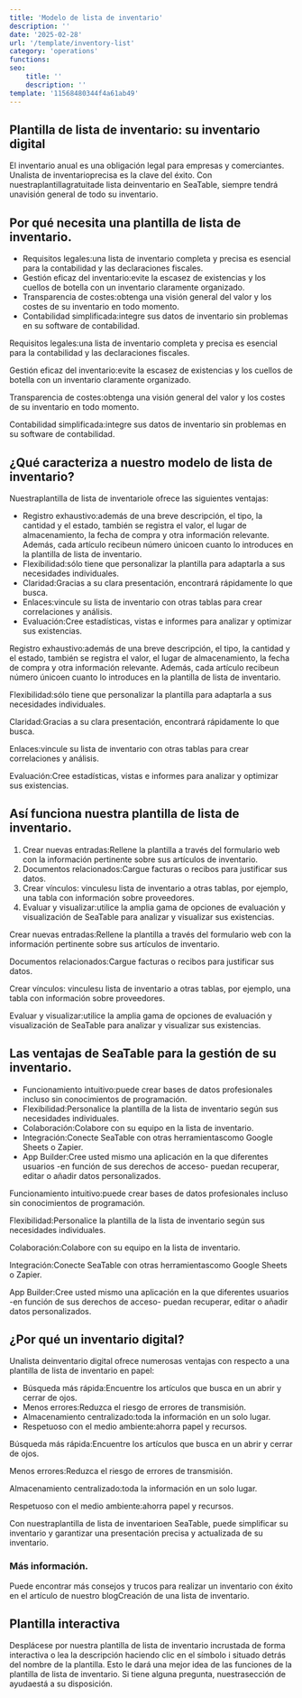 ```yaml
---
title: 'Modelo de lista de inventario'
description: ''
date: '2025-02-28'
url: '/template/inventory-list'
category: 'operations'
functions:
seo:
    title: ''
    description: ''
template: '11568480344f4a61ab49'
---
```


## Plantilla de lista de inventario: su inventario digital

El inventario anual es una obligación legal para empresas y comerciantes. Unalista de inventarioprecisa es la clave del éxito. Con nuestraplantillagratuitade lista deinventario en SeaTable, siempre tendrá unavisión general de todo su inventario.

## Por qué necesita una plantilla de lista de inventario.

- Requisitos legales:una lista de inventario completa y precisa es esencial para la contabilidad y las declaraciones fiscales.
- Gestión eficaz del inventario:evite la escasez de existencias y los cuellos de botella con un inventario claramente organizado.
- Transparencia de costes:obtenga una visión general del valor y los costes de su inventario en todo momento.
- Contabilidad simplificada:integre sus datos de inventario sin problemas en su software de contabilidad.

Requisitos legales:una lista de inventario completa y precisa es esencial para la contabilidad y las declaraciones fiscales.

Gestión eficaz del inventario:evite la escasez de existencias y los cuellos de botella con un inventario claramente organizado.

Transparencia de costes:obtenga una visión general del valor y los costes de su inventario en todo momento.

Contabilidad simplificada:integre sus datos de inventario sin problemas en su software de contabilidad.

## ¿Qué caracteriza a nuestro modelo de lista de inventario?

Nuestraplantilla de lista de inventariole ofrece las siguientes ventajas:

- Registro exhaustivo:además de una breve descripción, el tipo, la cantidad y el estado, también se registra el valor, el lugar de almacenamiento, la fecha de compra y otra información relevante. Además, cada artículo recibeun número únicoen cuanto lo introduces en la plantilla de lista de inventario.
- Flexibilidad:sólo tiene que personalizar la plantilla para adaptarla a sus necesidades individuales.
- Claridad:Gracias a su clara presentación, encontrará rápidamente lo que busca.
- Enlaces:vincule su lista de inventario con otras tablas para crear correlaciones y análisis.
- Evaluación:Cree estadísticas, vistas e informes para analizar y optimizar sus existencias.

Registro exhaustivo:además de una breve descripción, el tipo, la cantidad y el estado, también se registra el valor, el lugar de almacenamiento, la fecha de compra y otra información relevante. Además, cada artículo recibeun número únicoen cuanto lo introduces en la plantilla de lista de inventario.

Flexibilidad:sólo tiene que personalizar la plantilla para adaptarla a sus necesidades individuales.

Claridad:Gracias a su clara presentación, encontrará rápidamente lo que busca.

Enlaces:vincule su lista de inventario con otras tablas para crear correlaciones y análisis.

Evaluación:Cree estadísticas, vistas e informes para analizar y optimizar sus existencias.

## Así funciona nuestra plantilla de lista de inventario.

1. Crear nuevas entradas:Rellene la plantilla a través del formulario web con la información pertinente sobre sus artículos de inventario.
1. Documentos relacionados:Cargue facturas o recibos para justificar sus datos.
1. Crear vínculos: vinculesu lista de inventario a otras tablas, por ejemplo, una tabla con información sobre proveedores.
1. Evaluar y visualizar:utilice la amplia gama de opciones de evaluación y visualización de SeaTable para analizar y visualizar sus existencias.

Crear nuevas entradas:Rellene la plantilla a través del formulario web con la información pertinente sobre sus artículos de inventario.

Documentos relacionados:Cargue facturas o recibos para justificar sus datos.

Crear vínculos: vinculesu lista de inventario a otras tablas, por ejemplo, una tabla con información sobre proveedores.

Evaluar y visualizar:utilice la amplia gama de opciones de evaluación y visualización de SeaTable para analizar y visualizar sus existencias.

## Las ventajas de SeaTable para la gestión de su inventario.

- Funcionamiento intuitivo:puede crear bases de datos profesionales incluso sin conocimientos de programación.
- Flexibilidad:Personalice la plantilla de la lista de inventario según sus necesidades individuales.
- Colaboración:Colabore con su equipo en la lista de inventario.
- Integración:Conecte SeaTable con otras herramientascomo Google Sheets o Zapier.
- App Builder:Cree usted mismo una aplicación en la que diferentes usuarios -en función de sus derechos de acceso- puedan recuperar, editar o añadir datos personalizados.

Funcionamiento intuitivo:puede crear bases de datos profesionales incluso sin conocimientos de programación.

Flexibilidad:Personalice la plantilla de la lista de inventario según sus necesidades individuales.

Colaboración:Colabore con su equipo en la lista de inventario.

Integración:Conecte SeaTable con otras herramientascomo Google Sheets o Zapier.

App Builder:Cree usted mismo una aplicación en la que diferentes usuarios -en función de sus derechos de acceso- puedan recuperar, editar o añadir datos personalizados.

## ¿Por qué un inventario digital?

Unalista deinventario digital ofrece numerosas ventajas con respecto a una plantilla de lista de inventario en papel:

- Búsqueda más rápida:Encuentre los artículos que busca en un abrir y cerrar de ojos.
- Menos errores:Reduzca el riesgo de errores de transmisión.
- Almacenamiento centralizado:toda la información en un solo lugar.
- Respetuoso con el medio ambiente:ahorra papel y recursos.

Búsqueda más rápida:Encuentre los artículos que busca en un abrir y cerrar de ojos.

Menos errores:Reduzca el riesgo de errores de transmisión.

Almacenamiento centralizado:toda la información en un solo lugar.

Respetuoso con el medio ambiente:ahorra papel y recursos.

Con nuestraplantilla de lista de inventarioen SeaTable, puede simplificar su inventario y garantizar una presentación precisa y actualizada de su inventario.

### Más información.

Puede encontrar más consejos y trucos para realizar un inventario con éxito en el artículo de nuestro blogCreación de una lista de inventario.

## Plantilla interactiva

Desplácese por nuestra plantilla de lista de inventario incrustada de forma interactiva o lea la descripción haciendo clic en el símbolo i situado detrás del nombre de la plantilla. Esto le dará una mejor idea de las funciones de la plantilla de lista de inventario. Si tiene alguna pregunta, nuestrasección de ayudaestá a su disposición.

​
